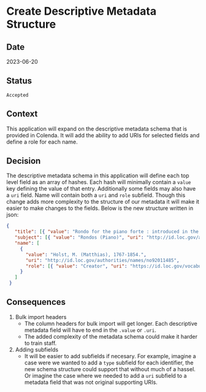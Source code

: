# Create Descriptive Metadata Structure
   
## Date
2023-06-20

## Status
`Accepted`

## Context
This application will expand on the descriptive metadata schema that is provided in Colenda. It will add the ability to add URIs for selected fields and define a role for each name.

## Decision
The descriptive metadata schema in this application will define each top level field as an array of hashes. Each hash will minimally contain a `value` key defining the value of that entry. Additionally some fields may also have a `uri` field. Name will contain both a `uri` and `role` subfield. Though this change adds more complexity to the structure of our metadata it will make it easier to make changes to the fields. Below is the new structure written in json:

```json
{
   "title": [{ "value": "Rondo for the piano forte : introduced in the German comedy of The three suitors" }],
   "subject": [{ "value": "Rondos (Piano)", "uri": "http://id.loc.gov/authorities/subjects/sh85115272" }],
   "name": [
     {
       "value": "Holst, M. (Matthias), 1767-1854.", 
       "uri": "http://id.loc.gov/authorities/names/no92011485", 
       "role": [{ "value": "Creator", "uri": "https://id.loc.gov/vocabulary/relators/cre" }] 
     }
   ] 
 }
```

## Consequences
1. Bulk import headers
   * The column headers for bulk import will get longer. Each descriptive metadata field will have to end in the `.value` or `.uri`.
   * The added complexity of the metadata schema could make it harder to train staff.
2. Adding subfields
   * It will be easier to add subfields if necesary. For example, imagine a case were we wanted to add a `type` subfield for each identifier, the new schema structure could support that without much of a hassel. Or imagine the case where we needed to add a `uri` subfield to a metadata field that was not original supporting URIs.
